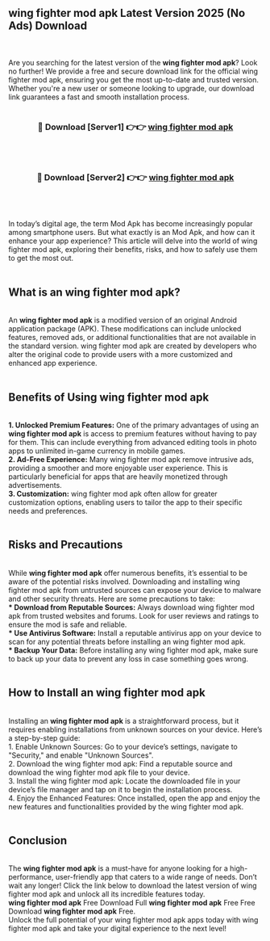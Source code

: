 ## wing fighter mod apk Latest Version 2025 (No Ads) Download
<br><br>
Are you searching for the latest version of the <strong>wing fighter mod apk</strong>? Look no further! We provide a free and secure download link for the official wing fighter mod apk, ensuring you get the most up-to-date and trusted version. Whether you're a new user or someone looking to upgrade, our download link guarantees a fast and smooth installation process.
<br>
<br>
<div align="center">
<h3>🔴 Download [Server1] 👉👉 <a href="https://modyolo.store/wing_fighter_mod_apk">wing fighter mod apk</a></h3><br>
<br>
<h3>🔴 Download [Server2] 👉👉 <a href="https://modyolo.store/wing_fighter_mod_apk">wing fighter mod apk</a></h3><br>
</div>
<br>
<br>
In today’s digital age, the term Mod Apk has become increasingly popular among smartphone users. But what exactly is an Mod Apk, and how can it enhance your app experience? This article will delve into the world of wing fighter mod apk, exploring their benefits, risks, and how to safely use them to get the most out.
<br>
<br>
<h2>What is an wing fighter mod apk?</h2>
<br>
An <strong>wing fighter mod apk</strong> is a modified version of an original Android application package (APK). These modifications can include unlocked features, removed ads, or additional functionalities that are not available in the standard version. wing fighter mod apk are created by developers who alter the original code to provide users with a more customized and enhanced app experience.
<br>
<br>
<h2>Benefits of Using wing fighter mod apk</h2>
<br>
<strong> 1. Unlocked Premium Features:</strong> One of the primary advantages of using an <strong>wing fighter mod apk</strong> is access to premium features without having to pay for them. This can include everything from advanced editing tools in photo apps to unlimited in-game currency in mobile games.
<br>
<strong> 2. Ad-Free Experience:</strong> Many wing fighter mod apk remove intrusive ads, providing a smoother and more enjoyable user experience. This is particularly beneficial for apps that are heavily monetized through advertisements.
<br>
<strong> 3. Customization:</strong> wing fighter mod apk often allow for greater customization options, enabling users to tailor the app to their specific needs and preferences.
<br>
<br>
<h2>Risks and Precautions</h2>
<br>
While <strong>wing fighter mod apk</strong> offer numerous benefits, it’s essential to be aware of the potential risks involved. Downloading and installing wing fighter mod apk from untrusted sources can expose your device to malware and other security threats. Here are some precautions to take:
<br>
<strong> * Download from Reputable Sources:</strong> Always download wing fighter mod apk from trusted websites and forums. Look for user reviews and ratings to ensure the mod is safe and reliable.
<br>
<strong> * Use Antivirus Software:</strong> Install a reputable antivirus app on your device to scan for any potential threats before installing an wing fighter mod apk.
<br>
<strong> * Backup Your Data:</strong> Before installing any wing fighter mod apk, make sure to back up your data to prevent any loss in case something goes wrong.
<br>
<br>
<h2>How to Install an wing fighter mod apk</h2>
<br>
Installing an <strong>wing fighter mod apk</strong> is a straightforward process, but it requires enabling installations from unknown sources on your device. Here’s a step-by-step guide:
<br>
 1. Enable Unknown Sources: Go to your device’s settings, navigate to "Security," and enable "Unknown Sources".
<br>
 2. Download the wing fighter mod apk: Find a reputable source and download the wing fighter mod apk file to your device.
<br>
 3. Install the wing fighter mod apk: Locate the downloaded file in your device’s file manager and tap on it to begin the installation process.
<br>
 4. Enjoy the Enhanced Features: Once installed, open the app and enjoy the new features and functionalities provided by the wing fighter mod apk.
<br>
<br>
<h2><strong>Conclusion</strong></h2>
<br>
The <strong>wing fighter mod apk</strong> is a must-have for anyone looking for a high-performance, user-friendly app that caters to a wide range of needs. Don’t wait any longer! Click the link below to download the latest version of wing fighter mod apk and unlock all its incredible features today.
<br>
<strong>wing fighter mod apk</strong> Free Download Full <strong>wing fighter mod apk</strong> Free Free Download <strong>wing fighter mod apk</strong> Free.
<br>
Unlock the full potential of your wing fighter mod apk apps today with wing fighter mod apk and take your digital experience to the next level!


